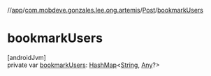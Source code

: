 //[app](../../../index.md)/[com.mobdeve.gonzales.lee.ong.artemis](../index.md)/[Post](index.md)/[bookmarkUsers](bookmark-users.md)

# bookmarkUsers

[androidJvm]\
private var [bookmarkUsers](bookmark-users.md): [HashMap](https://kotlinlang.org/api/latest/jvm/stdlib/kotlin.collections/-hash-map/index.html)<[String](https://kotlinlang.org/api/latest/jvm/stdlib/kotlin/-string/index.html), [Any](https://kotlinlang.org/api/latest/jvm/stdlib/kotlin/-any/index.html)?>
